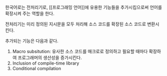 한국어로는 전처리기로, [[프로그래밍 언어]]에 유용한 기능들을 추가시킴으로써 언어를 확장시켜 주는 역할을 한다. 

전처리기는 미리 정의된 지시문을 모두 처리해 소스 코드를 확장된 소스 코드로 변환시킨다. 

추가되는 기능은 다음과 같다.

1. Macro subsitution: 유사한 소스 코드를 매크로로 정의하고 필요할 때마다 확장하여 프로그래머의 생산성을 증가시킨다. 
2. Inclusion of compile-time library
3. Conditional compilation